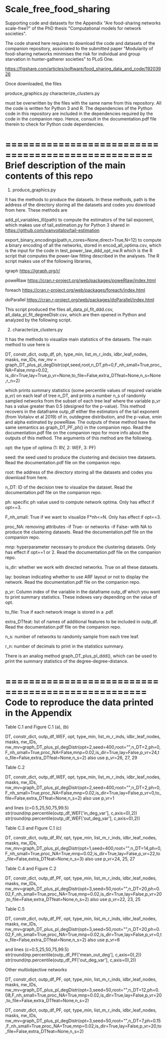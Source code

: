 # Scale_free_food_sharing
Supporting code and datasets for the Appendix "Are food-sharing networks scale-free?" of the PhD thesis "Computational models for network societies".

The code shared here requires to download the code and datasets of the companion repository, associated to the submitted paper "Modularity of food-sharing networks minimises the risk for individual and group starvation in hunter-gatherer societies" to PLoS One.

https://figshare.com/articles/software/food_sharing_data_and_code/19203926

Once downloaded, the files 

produce_graphics.py
characterize_clusters.py

must be overwritten by the files with the same name from this repository. All the code is written for Python 3 and R. The dependencies of the Python code in this repository are included in the dependencies required by the code in the companion repo. Hence, consult in the documentation.pdf file therein to check for Python code dependencies. 

===================================================
Brief description of the main contents of this repo
===================================================

1) produce_graphics.py 

It has the methods to produce the datasets. In these methods, path is the address of the directory storing all the datasets and codes you download from here. These methods are

add_pl_variables_III(path) to compute the estimators of the tail exponent, which makes use of tail_estimation.py for Python 3 shared in 
https://github.com/ivanvoitalov/tail-estimation

export_binary_encodings(path,n_cores=None,direct=True,N=12) to compute a binary encoding of all the networks, stored in encod_all_optima.csv, which is the input for the code in test_power_law_ddd_opt_nw.R which is the R script that computes the power-law fitting described in the analyses. The R script makes use of the following libraries,

igraph        https://igraph.org/r/

poweRlaw      https://cran.r-project.org/web/packages/poweRlaw/index.html

foreach       https://cran.r-project.org/web/packages/foreach/index.html

doParallel    https://cran.r-project.org/web/packages/doParallel/index.html

This script produced the files all_data_pl_fit_ddd.csv, all_data_pl_fit_degreeDistr.csv, which are then opened in Python and analyzed by the following script. 

2) characterize_clusters.py

It has the methods to visualize main statistics of the datasets. The main method to use here is 

DT, constr_dict, outp_df, ph, type_min, list_m_r_inds, idbr_leaf_nodes, masks, nw_IDs, nw_mv = graph_DT_plus_pl_degDistr(opt,seed,root,n_DT,ph=0,F_nh_small=True,proc_NA=False,mnp=0.02,
                   is_dir=True,lay=True,p_vr=None,to_file=False,extra_DTfeat=None,n_s=None,r_n=2)
                   
which prints summary statistics (some percentile values of required variable p_vr) on each leaf of tree n_DT, and prints a number n_s of randomly sampled networks from the subset of each tree leaf where the variable p_vr has a value greater than 0.5 (designed for the p-value). This method recovers in the dataframe outp_df either the estimators of the tail exponent (from Voitalov et al 2019) of in, outdegree distribution, and the p-value, xmin and alpha estimated by poweRlaw. The outputs of these method have the same semantics as graph_DT_PF_ph() in the companion repo. Read the documentation.pdf file on the companion repo for more info about the outputs of this method. The arguments of this method are the following.

opt:           the type of optima (1: RV, 2: WEF, 3: PF)

seed:          the seed used to produce the clustering and decision tree datasets. Read the documentation.pdf file on the companion repo.

root:          the address of the directory storing all the datasets and codes you download from here.

n_DT:          ID of the decision tree to visualize the dataset. Read the documentation.pdf file on the companion repo.

ph:            specific ph value used to compute network optima. Only has effect if opt==3.

F_nh_small:    True if we want to visualize F*nh<=N. Only has effect if opt==3.

proc_NA:       removing attributes -if True- or networks -if False- with NA to produce the clustering datasets. Read the documentation.pdf file on the companion repo.

mnp:           hyperparameter necessary to produce the clustering datasets. Only has effect if opt==1 or 2. Read the documentation.pdf file on the companion repo.

is_dir:        whether we work with directed networks. True on all these datasets.

lay:           boolean indicating whether to use ARF layout or not to display the network. Read the documentation.pdf file on the companion repo.

p_vr:          Column index of the variable in the dataframe outp_df which you want to print summary statistics. These indexes vary depending on the value of opt.

to_file:       True if each network image is stored in a .pdf. 

extra_DTfeat:  list of names of additional features to be included in outp_df. Read the documentation.pdf file on the companion repo.

n_s:           number of networks to randomly sample from each tree leaf.

r_n:           number of decimals to print in the statistics summary.

There is an analog method graph_DT_plus_pl_ddd(), which can be used to print the summary statistics of the degree-degree-distance.

==================================================
Code to reproduce the data printed in the Appendix
==================================================

Table C.1 and Figure C.1 (a), (b)

DT, constr_dict, outp_df_WEF, opt, type_min, list_m_r_inds, idbr_leaf_nodes, masks, nw_IDs, nw_mv=graph_DT_plus_pl_degDistr(opt=2,seed=400,root="",n_DT=2,ph=0,F_nh_small=True,proc_NA=False,mnp=0.02,is_dir=True,lay=False,p_vr=24,to_file=False,extra_DTfeat=None,n_s=2)
also use p_vr=26, 27, 29

Table C.2

DT, constr_dict, outp_df_WEF, opt, type_min, list_m_r_inds, idbr_leaf_nodes, masks, nw_IDs, nw_mv=graph_DT_plus_pl_degDistr(opt=2,seed=400,root="",n_DT=2,ph=0,F_nh_small=True,proc_NA=False,mnp=0.02,is_dir=True,lay=False,p_vr=0,to_file=False,extra_DTfeat=None,n_s=2) 
also use p_vr=1

and lines (c=0.5,25,50,75,99.5)
str(round(np.percentile(outp_df_WEF['in_deg_var'], c,axis=0),2))
str(round(np.percentile(outp_df_WEF['out_deg_var'], c,axis=0),2))

Table C.3 and Figure C.1 (c) 

DT, constr_dict, outp_df_RV, opt, type_min, list_m_r_inds, idbr_leaf_nodes, masks, nw_IDs, nw_mv=graph_DT_plus_pl_degDistr(opt=1,seed=400,root="",n_DT=14,ph=0,F_nh_small=True,proc_NA=True,mnp=0.02,is_dir=True,lay=False,p_vr=22,to_file=False,extra_DTfeat=None,n_s=3)
also use p_vr=24, 25, 27 

Table C.4 and Figure C.2 

DT, constr_dict, outp_df_PF, opt, type_min, list_m_r_inds, idbr_leaf_nodes, masks, nw_IDs, nw_mv=graph_DT_plus_pl_degDistr(opt=3,seed=50,root="",n_DT=20,ph=0.02,F_nh_small=True,proc_NA=True,mnp=0.02,is_dir=True,lay=False,p_vr=20,to_file=False,extra_DTfeat=None,n_s=2) 
also use p_vr=22, 23, 25

Table C.5

DT, constr_dict, outp_df_PF, opt, type_min, list_m_r_inds, idbr_leaf_nodes, masks, nw_IDs, nw_mv=graph_DT_plus_pl_degDistr(opt=3,seed=50,root="",n_DT=20,ph=0.02,F_nh_small=True,proc_NA=True,mnp=0.02,is_dir=True,lay=False,p_vr=0,to_file=False,extra_DTfeat=None,n_s=2)
also use p_vr=6

and lines (c=0.5,25,50,75,99.5)
str(round(np.percentile(outp_df_PF['mean_out_deg'], c,axis=0),2))
str(round(np.percentile(outp_df_PF['out_deg_var'], c,axis=0),2))

Other multiobjective networks

DT, constr_dict, outp_df_PF, opt, type_min, list_m_r_inds, idbr_leaf_nodes, masks, nw_IDs, nw_mv=graph_DT_plus_pl_degDistr(opt=3,seed=50,root="",n_DT=12,ph=0.08,F_nh_small=True,proc_NA=True,mnp=0.02,is_dir=True,lay=False,p_vr=20,to_file=False,extra_DTfeat=None,n_s=2)

DT, constr_dict, outp_df_PF, opt, type_min, list_m_r_inds, idbr_leaf_nodes, masks, nw_IDs, nw_mv=graph_DT_plus_pl_degDistr(opt=3,seed=50,root="",n_DT=7,ph=0.15,F_nh_small=True,proc_NA=True,mnp=0.02,is_dir=True,lay=False,p_vr=20,to_file=False,extra_DTfeat=None,n_s=2)
